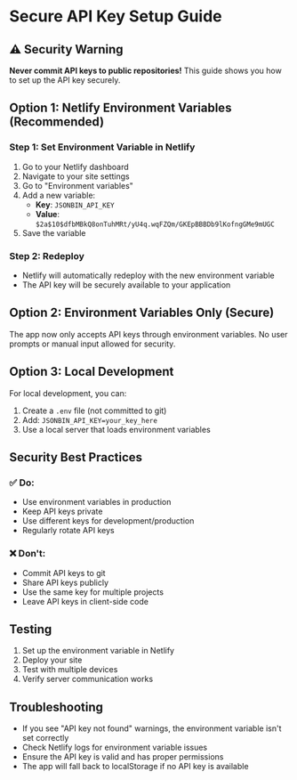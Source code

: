 # Secure API Key Setup Guide

## ⚠️ Security Warning
**Never commit API keys to public repositories!** This guide shows you how to set up the API key securely.

## Option 1: Netlify Environment Variables (Recommended)

### Step 1: Set Environment Variable in Netlify
1. Go to your Netlify dashboard
2. Navigate to your site settings
3. Go to "Environment variables"
4. Add a new variable:
   - **Key**: `JSONBIN_API_KEY`
   - **Value**: `$2a$10$dfbMBkQ8onTuhMRt/yU4q.wqFZQm/GKEpBBBDb9lKofngGMe9mUGC`
5. Save the variable

### Step 2: Redeploy
- Netlify will automatically redeploy with the new environment variable
- The API key will be securely available to your application

## Option 2: Environment Variables Only (Secure)
The app now only accepts API keys through environment variables. No user prompts or manual input allowed for security.

## Option 3: Local Development
For local development, you can:
1. Create a `.env` file (not committed to git)
2. Add: `JSONBIN_API_KEY=your_key_here`
3. Use a local server that loads environment variables

## Security Best Practices

### ✅ Do:
- Use environment variables in production
- Keep API keys private
- Use different keys for development/production
- Regularly rotate API keys

### ❌ Don't:
- Commit API keys to git
- Share API keys publicly
- Use the same key for multiple projects
- Leave API keys in client-side code

## Testing
1. Set up the environment variable in Netlify
2. Deploy your site
3. Test with multiple devices
4. Verify server communication works

## Troubleshooting
- If you see "API key not found" warnings, the environment variable isn't set correctly
- Check Netlify logs for environment variable issues
- Ensure the API key is valid and has proper permissions
- The app will fall back to localStorage if no API key is available 